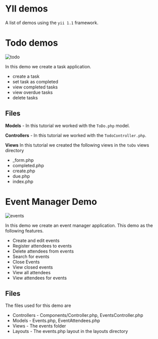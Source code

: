 # YII demos

A list of demos using the `yii 1.1` framework.

# Todo demos

![todo](https://yii.wftutorials.com/uploads/2020/06/vwja25.png)

In this demo we create a task application. 
* create a task
* set task as completed
* view completed tasks
* view overdue tasks
* delete tasks

## Files
**Models** - In this tutorial we worked with the `ToDo.php` model.

**Controllers** - In this tutorial we worked with the `TodoController.php`.

**Views**
In this tutorial we created the following views in the `toDo` views directory
* _form.php
* completed.php
* create.php
* due.php
* index.php

# Event Manager Demo

![events](https://yii.wftutorials.com/uploads/2020/06/07l199.png)

In this demo we create an event manager application. This demo as the following features.
* Create and edit events
* Register attendees to events
* Delete attendees from events
* Search for events
* Close Events
* View closed events
* View all attendees
* View attendees for events

## Files
The files used for this demo are
* Controllers - Components/Controller.php, EventsController.php
* Models - Events.php, EventAttendees.php
* Views - The events folder
* Layouts - The events.php layout in the layouts directory
